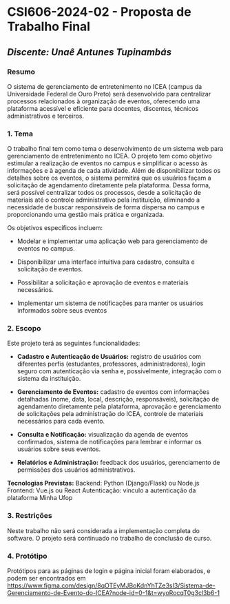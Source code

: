 # **CSI606-2024-02 - Proposta de Trabalho Final**

## *Discente: Unaê Antunes Tupinambás*

<!-- Descrever um resumo sobre o trabalho. -->

### Resumo

O sistema de gerenciamento de entretenimento no ICEA (campus da Universidade Federal de Ouro Preto) será desenvolvido para centralizar processos relacionados à organização de eventos, oferecendo uma plataforma acessível e eficiente para docentes, discentes, técnicos administrativos e terceiros.

<!-- Apresentar o tema. -->
### 1. Tema

O trabalho final tem como tema o desenvolvimento de um sistema web para gerenciamento de entretenimento no ICEA. O projeto tem como objetivo estimular a realização de eventos no campus e simplificar o acesso às informações e à agenda de cada atividade. Além de disponibilizar todos os detalhes sobre os eventos, o sistema permitirá que os usuários façam a solicitação de agendamento diretamente pela plataforma. Dessa forma, será possível centralizar todos os processos, desde a solicitação de materiais até o controle administrativo pela instituição, eliminando a necessidade de buscar responsáveis de forma dispersa no campus e proporcionando uma gestão mais prática e organizada.

Os objetivos específicos incluem:

- Modelar e implementar uma aplicação web para gerenciamento de eventos no campus.

- Disponibilizar uma interface intuitiva para cadastro, consulta e solicitação de eventos.

- Possibilitar a solicitação e aprovação de eventos e materiais necessários.

- Implementar um sistema de notificações para manter os usuários informados sobre seus eventos

<!-- Descrever e limitar o escopo da aplicação. -->
### 2. Escopo

Este projeto terá as seguintes funcionalidades: 

- **Cadastro e Autenticação de Usuários:** 
registro de usuários com diferentes perfis (estudantes, professores, administradores), login seguro com autenticação via senha e, possivelmente, integração com o sistema da instituição.

- **Gerenciamento de Eventos:**
cadastro de eventos com informações detalhadas (nome, data, local, descrição, responsáveis), solicitação de agendamento diretamente pela plataforma, aprovação e gerenciamento de solicitações pela administração do ICEA, controle de materiais necessários para cada evento.

- **Consulta e Notificação:** visualização da agenda de eventos confirmados, sistema de notificações para lembrar e informar os usuários sobre seus eventos.

- **Relatórios e Administração:**
feedback dos usuários, gerenciamento de permissões dos usuários administrativos.

**Tecnologias Previstas:**
Backend: Python (Django/Flask) ou Node.js
Frontend: Vue.js ou React
Autenticação: vinculo a autenticação da plataforma Minha Ufop

<!-- Apresentar restrições de funcionalidades e de escopo. -->
### 3. Restrições

Neste trabalho não será considerada a implementação completa do software. O projeto será continuado no trabalho de conclusão de curso.

<!-- Construir alguns protótipos para a aplicação, disponibilizá-los no Github e descrever o que foi considerado. //-->
### 4. Protótipo

  Protótipos para as páginas de login e página inicial foram elaborados, e podem ser encontrados em https://www.figma.com/design/8qOTEyMJBoKdnYhTZe3sI3/Sistema-de-Gerenciamento-de-Evento-do-ICEA?node-id=0-1&t=wyoRocqT0g3cl3b6-1
